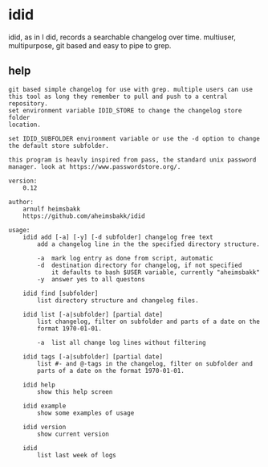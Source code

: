 # idid

idid, as in I did, records a searchable changelog over time.
multiuser, multipurpose, git based and easy to pipe to grep.

## help

    git based simple changelog for use with grep. multiple users can use
    this tool as long they remember to pull and push to a central repository.
    set environment variable IDID_STORE to change the changelog store folder
    location.

    set IDID_SUBFOLDER environment variable or use the -d option to change
    the default store subfolder.

    this program is heavly inspired from pass, the standard unix password
    manager. look at https://www.passwordstore.org/.

    version:
        0.12

    author:
        arnulf heimsbakk
        https://github.com/aheimsbakk/idid

    usage:
        idid add [-a] [-y] [-d subfolder] changelog free text
            add a changelog line in the the specified directory structure.

            -a  mark log entry as done from script, automatic
            -d  destination directory for changelog, if not specified
                it defaults to bash $USER variable, currently "aheimsbakk"
            -y  answer yes to all questons

        idid find [subfolder]
            list directory structure and changelog files.

        idid list [-a|subfolder] [partial date]
            list changelog, filter on subfolder and parts of a date on the
            format 1970-01-01.

            -a  list all change log lines without filtering

        idid tags [-a|subfolder] [partial date]
            list #- and @-tags in the changelog, filter on subfolder and
            parts of a date on the format 1970-01-01.

        idid help
            show this help screen

        idid example
            show some examples of usage

        idid version
            show current version

        idid
            list last week of logs


